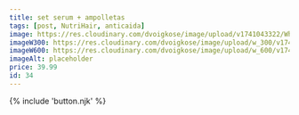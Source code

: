 ```yaml
---
title: set serum + ampolletas
tags: [post, NutriHair, anticaida]
image: https://res.cloudinary.com/dvoigkose/image/upload/v1741043322/WhatsApp_Image_2025-02-13_at_12.11.05_1_ycspdb.jpg
imageW300: https://res.cloudinary.com/dvoigkose/image/upload/w_300/v1741043322/WhatsApp_Image_2025-02-13_at_12.11.05_1_ycspdb.jpg
imageW600: https://res.cloudinary.com/dvoigkose/image/upload/w_600/v1741043322/WhatsApp_Image_2025-02-13_at_12.11.05_1_ycspdb.jpg
imageAlt: placeholder
price: 39.99
id: 34
---
```


{% include 'button.njk' %}